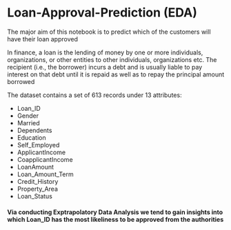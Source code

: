 # Loan-Approval-Prediction (EDA) 
The major aim of this notebook is to predict which of the customers will have their loan approved

In finance, a loan is the lending of money by one or more individuals, organizations, or other entities to other individuals, organizations etc. The recipient (i.e., the borrower) incurs a debt and is usually liable to pay interest on that debt until it is repaid as well as to repay the principal amount borrowed

The dataset contains a set of 613 records under 13 attributes:
- Loan_ID	
- Gender	
- Married	
- Dependents	
- Education	
- Self_Employed	
- ApplicantIncome	
- CoapplicantIncome	
- LoanAmount	
- Loan_Amount_Term	
- Credit_History	
- Property_Area	
- Loan_Status

#### Via conducting Exptrapolatory Data Analysis we tend to gain insights into which Loan_ID has the most likeliness to be approved from the authorities
